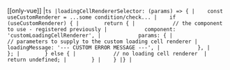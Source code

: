 [[only-vue]]
|```ts
|loadingCellRendererSelector: (params) => {
|    const useCustomRenderer = ...some condition/check...
|    if (useCustomRenderer) {
|        return {
|            // the component to use - registered previously
|            component: 'customLoadingCellRenderer',
|            params: {
|                // parameters to supply to the custom loading cell renderer
|                loadingMessage: '--- CUSTOM ERROR MESSAGE ---',
|            },
|        };
|        } else {
|            // no loading cell renderer 
|            return undefined;
|        }
|    }
|}
|```
